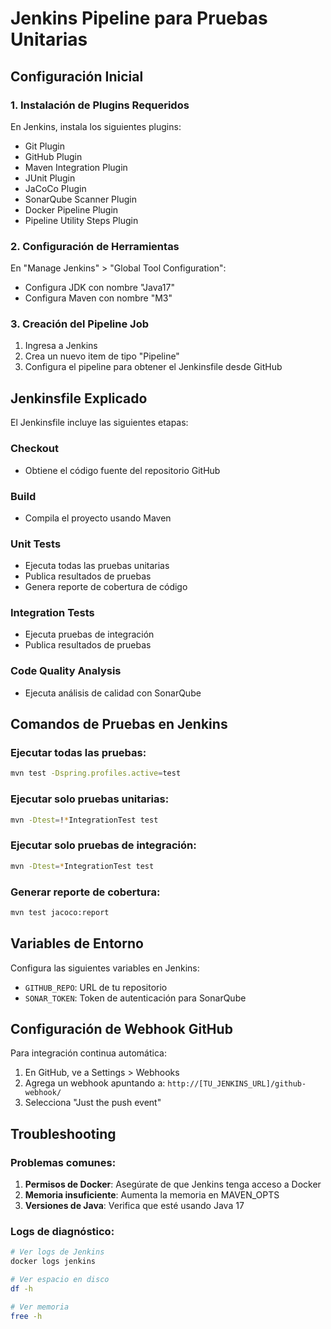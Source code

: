 # Jenkins Pipeline para Pruebas Unitarias

## Configuración Inicial

### 1. Instalación de Plugins Requeridos
En Jenkins, instala los siguientes plugins:
- Git Plugin
- GitHub Plugin
- Maven Integration Plugin
- JUnit Plugin
- JaCoCo Plugin
- SonarQube Scanner Plugin
- Docker Pipeline Plugin
- Pipeline Utility Steps Plugin

### 2. Configuración de Herramientas
En "Manage Jenkins" > "Global Tool Configuration":
- Configura JDK con nombre "Java17"
- Configura Maven con nombre "M3"

### 3. Creación del Pipeline Job
1. Ingresa a Jenkins
2. Crea un nuevo item de tipo "Pipeline"
3. Configura el pipeline para obtener el Jenkinsfile desde GitHub

## Jenkinsfile Explicado

El Jenkinsfile incluye las siguientes etapas:

### Checkout
- Obtiene el código fuente del repositorio GitHub

### Build
- Compila el proyecto usando Maven

### Unit Tests
- Ejecuta todas las pruebas unitarias
- Publica resultados de pruebas
- Genera reporte de cobertura de código

### Integration Tests
- Ejecuta pruebas de integración
- Publica resultados de pruebas

### Code Quality Analysis
- Ejecuta análisis de calidad con SonarQube

## Comandos de Pruebas en Jenkins

### Ejecutar todas las pruebas:
```bash
mvn test -Dspring.profiles.active=test
```

### Ejecutar solo pruebas unitarias:
```bash
mvn -Dtest=!*IntegrationTest test
```

### Ejecutar solo pruebas de integración:
```bash
mvn -Dtest=*IntegrationTest test
```

### Generar reporte de cobertura:
```bash
mvn test jacoco:report
```

## Variables de Entorno

Configura las siguientes variables en Jenkins:
- `GITHUB_REPO`: URL de tu repositorio
- `SONAR_TOKEN`: Token de autenticación para SonarQube

## Configuración de Webhook GitHub

Para integración continua automática:
1. En GitHub, ve a Settings > Webhooks
2. Agrega un webhook apuntando a: `http://[TU_JENKINS_URL]/github-webhook/`
3. Selecciona "Just the push event"

## Troubleshooting

### Problemas comunes:
1. **Permisos de Docker**: Asegúrate de que Jenkins tenga acceso a Docker
2. **Memoria insuficiente**: Aumenta la memoria en MAVEN_OPTS
3. **Versiones de Java**: Verifica que esté usando Java 17

### Logs de diagnóstico:
```bash
# Ver logs de Jenkins
docker logs jenkins

# Ver espacio en disco
df -h

# Ver memoria
free -h
```